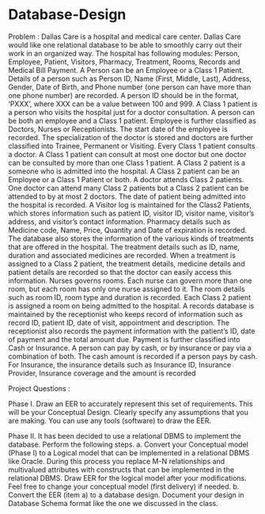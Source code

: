 # Database-Design

Problem : 
Dallas Care is a hospital and medical care center. Dallas Care would like one relational database
to be able to smoothly carry out their work in an organized way. The hospital has following
modules: Person, Employee, Patient, Visitors, Pharmacy, Treatment, Rooms, Records and
Medical Bill Payment.
A Person can be an Employee or a Class 1 Patient. Details of a person such as Person ID, Name
(First, Middle, Last), Address, Gender, Date of Birth, and Phone number (one person can have
more than one phone number) are recorded. A person ID should be in the format, ‘PXXX’,
where XXX can be a value between 100 and 999. A Class 1 patient is a person who visits the
hospital just for a doctor consultation. A person can be both an employee and a Class 1 patient.
Employee is further classified as Doctors, Nurses or Receptionists. The start date of the
employee is recorded. The specialization of the doctor is stored and doctors are further classified
into Trainee, Permanent or Visiting. Every Class 1 patient consults a doctor. A Class 1 patient
can consult at most one doctor but one doctor can be consulted by more than one Class 1 patient.
A Class 2 patient is a someone who is admitted into the hospital. A Class 2 patient can be an
Employee or a Class 1 Patient or both. A doctor attends Class 2 patients. One doctor can attend
many Class 2 patients but a Class 2 patient can be attended to by at most 2 doctors. The date of
patient being admitted into the hospital is recorded.
A Visitor log is maintained for the Class2 Patients, which stores information such as patient ID,
visitor ID, visitor name, visitor’s address, and visitor’s contact information.
Pharmacy details such as Medicine code, Name, Price, Quantity and Date of expiration is
recorded. The database also stores the information of the various kinds of treatments that are
offered in the hospital. The treatment details such as ID, name, duration and associated
medicines are recorded. When a treatment is assigned to a Class 2 patient, the treatment details,
medicine details and patient details are recorded so that the doctor can easily access this
information.
Nurses governs rooms. Each nurse can govern more than one room, but each room has only one
nurse assigned to it. The room details such as room ID, room type and duration is recorded. Each
Class 2 patient is assigned a room on being admitted to the hospital.
A records database is maintained by the receptionist who keeps record of information such as
record ID, patient ID, date of visit, appointment and description. The receptionist also records the
payment information with the patient’s ID, date of payment and the total amount due. Payment is
further classified into Cash or Insurance. A person can pay by cash, or by insurance or pay via a
combination of both. The cash amount is recorded if a person pays by cash. For Insurance, the
insurance details such as Insurance ID, Insurance Provider, Insurance coverage and the amount is
recorded

Project Questions :

Phase I. Draw an EER to accurately represent this set of requirements. This will be your
Conceptual Design. Clearly specify any assumptions that you are making. You can use any tools
(software) to draw the EER. 

Phase II. It has been decided to use a relational DBMS to implement the database. Perform the
following steps.
a. Convert your Conceptual model (Phase I) to a Logical model that can be implemented in a
relational DBMS like Oracle. During this process you replace M-N relationships and multivalued
attributes with constructs that can be implemented in the relational DBMS. Draw EER for
the logical model after your modifications. Feel free to change your conceptual model (first
delivery) if needed.
b. Convert the EER (item a) to a database design. Document your design in Database Schema
format like the one we discussed in the class. 
